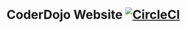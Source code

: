 # CoderDojo Website [![CircleCI](https://circleci.org/gh/coderdojonavan/website.svg?style=svg)](https://circleci.org/gh/coderdojonavan/website)
